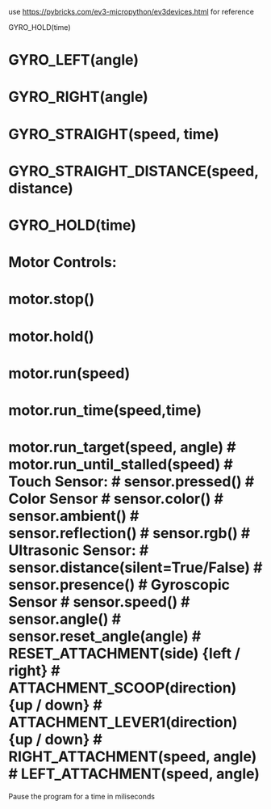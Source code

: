 use https://pybricks.com/ev3-micropython/ev3devices.html for reference

GYRO_HOLD(time)
# GYRO_LEFT(angle) 
# GYRO_RIGHT(angle) 
# GYRO_STRAIGHT(speed, time) 
# GYRO_STRAIGHT_DISTANCE(speed, distance) 
# GYRO_HOLD(time) 
# Motor Controls: 
# motor.stop() 
# motor.hold() 
# motor.run(speed) 
# motor.run_time(speed,time) 
# motor.run_target(speed, angle) # motor.run_until_stalled(speed) # Touch Sensor: # sensor.pressed() # Color Sensor # sensor.color() # sensor.ambient() # sensor.reflection() # sensor.rgb() # Ultrasonic Sensor: # sensor.distance(silent=True/False) # sensor.presence() # Gyroscopic Sensor # sensor.speed() # sensor.angle() # sensor.reset_angle(angle) # RESET_ATTACHMENT(side) {left / right} # ATTACHMENT_SCOOP(direction) {up / down} # ATTACHMENT_LEVER1(direction) {up / down} # RIGHT_ATTACHMENT(speed, angle) # LEFT_ATTACHMENT(speed, angle)
Pause the program for a time in miliseconds